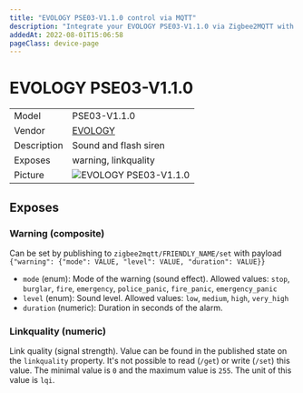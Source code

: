 ```yaml
---
title: "EVOLOGY PSE03-V1.1.0 control via MQTT"
description: "Integrate your EVOLOGY PSE03-V1.1.0 via Zigbee2MQTT with whatever smart home infrastructure you are using without the vendor's bridge or gateway."
addedAt: 2022-08-01T15:06:58
pageClass: device-page
---
```


<!-- !!!! -->
<!-- ATTENTION: This file is auto-generated through docgen! -->
<!-- You can only edit the "Notes"-Section between the two comment lines "Notes BEGIN" and "Notes END". -->
<!-- Do not use h1 or h2 heading within "## Notes"-Section. -->
<!-- !!!! -->

# EVOLOGY PSE03-V1.1.0

|     |     |
|-----|-----|
| Model | PSE03-V1.1.0  |
| Vendor  | [EVOLOGY](/supported-devices/#v=EVOLOGY)  |
| Description | Sound and flash siren |
| Exposes | warning, linkquality |
| Picture | ![EVOLOGY PSE03-V1.1.0](https://www.zigbee2mqtt.io/images/devices/PSE03-V1.1.0.jpg) |


<!-- Notes BEGIN: You can edit here. Add "## Notes" headline if not already present. -->


<!-- Notes END: Do not edit below this line -->



## Exposes

### Warning (composite)
Can be set by publishing to `zigbee2mqtt/FRIENDLY_NAME/set` with payload `{"warning": {"mode": VALUE, "level": VALUE, "duration": VALUE}}`
- `mode` (enum): Mode of the warning (sound effect). Allowed values: `stop`, `burglar`, `fire`, `emergency`, `police_panic`, `fire_panic`, `emergency_panic`
- `level` (enum): Sound level. Allowed values: `low`, `medium`, `high`, `very_high`
- `duration` (numeric): Duration in seconds of the alarm. 

### Linkquality (numeric)
Link quality (signal strength).
Value can be found in the published state on the `linkquality` property.
It's not possible to read (`/get`) or write (`/set`) this value.
The minimal value is `0` and the maximum value is `255`.
The unit of this value is `lqi`.

